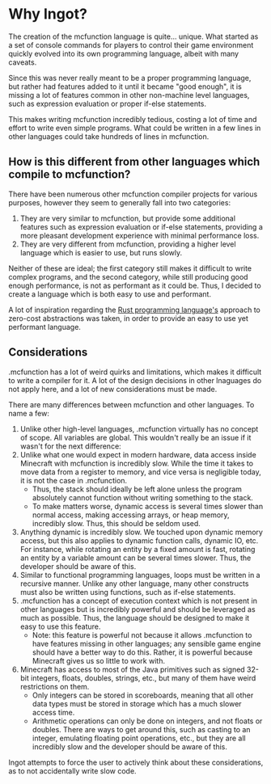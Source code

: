 # Why Ingot?

The creation of the mcfunction language is quite... unique. What started as a set of console commands for players to control their game environment quickly evolved into its own programming language, albeit with many caveats.

Since this was never really meant to be a proper programming language, but rather had features added to it until it became "good enough", it is missing a lot of features common in other non-machine level languages, such as expression evaluation or proper if-else statements.

This makes writing mcfunction incredibly tedious, costing a lot of time and effort to write even simple programs. What could be written in a few lines in other languages could take hundreds of lines in mcfunction.

## How is this different from other languages which compile to mcfunction?

There have been numerous other mcfunction compiler projects for various purposes, however they seem to generally fall into two categories:

1. They are very similar to mcfunction, but provide some additional features such as expression evaluation or if-else statements, providing a more pleasant development experience with minimal performance loss.
2. They are very different from mcfunction, providing a higher level language which is easier to use, but runs slowly.

Neither of these are ideal; the first category still makes it difficult to write complex programs, and the second category, while still producing good enough performance, is not as performant as it could be. Thus, I decided to create a language which is both easy to use and performant.

A lot of inspiration regarding the [Rust programming language's](https://www.rust-lang.org/) approach to zero-cost abstractions was taken, in order to provide an easy to use yet performant language.

## Considerations

.mcfunction has a lot of weird quirks and limitations, which makes it difficult to write a compiler for it. A lot of the design decisions in other lnaguages do not apply here, and a lot of new considerations must be made.

There are many differences between mcfunction and other languages. To name a few:

1. Unlike other high-level languages, .mcfunction virtually has no concept of scope. All variables are global. This wouldn't really be an issue if it wasn't for the next difference:
2. Unlike what one would expect in modern hardware, data access inside Minecraft with mcfunction is incredibly slow. While the time it takes to move data from a register to memory, and vice versa is negligible today, it is not the case in .mcfunction. 
   * Thus, the stack should ideally be left alone unless the program absolutely cannot function without writing something to the stack.
   * To make matters worse, dynamic access is several times slower than normal access, making accessing arrays, or heap memory, incredibly slow. Thus, this should be seldom used.
3. Anything dynamic is incredibly slow. We touched upon dynamic memory access, but this also applies to dynamic function calls, dynamic IO, etc. For instance, while rotating an entity by a fixed amount is fast, rotating an entity by a variable amount can be several times slower. Thus, the developer should be aware of this.
4. Similar to functional programming languages, loops must be written in a recursive manner. Unlike any other language, many other constructs must also be written using functions, such as if-else statements.
5. .mcfunction has a concept of execution context which is not present in other languages but is incredibly powerful and should be leveraged as much as possible. Thus, the language should be designed to make it easy to use this feature.
   * Note: this feature is powerful not because it allows .mcfunction to have features missing in other languages; any sensible game engine should have a better way to do this. Rather, it is powerful because Minecraft gives us so little to work with.
6. Minecraft has access to most of the Java primitives such as signed 32-bit integers, floats, doubles, strings, etc., but many of them have weird restrictions on them.
   * Only integers can be stored in scoreboards, meaning that all other data types must be stored in storage which has a much slower access time.
   * Arithmetic operations can only be done on integers, and not floats or doubles. There are ways to get around this, such as casting to an integer, emulating floating point operations, etc., but they are all incredibly slow and the developer should be aware of this.

Ingot attempts to force the user to actively think about these considerations, as to not accidentally write slow code.